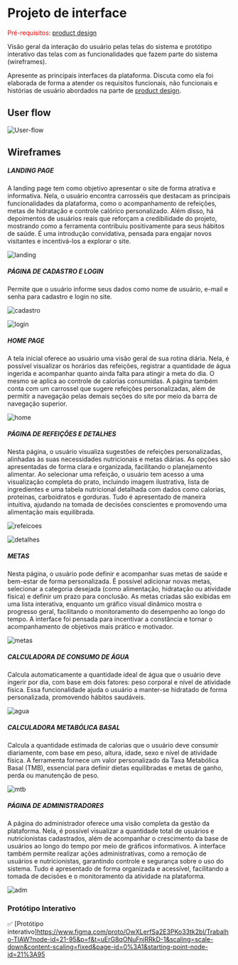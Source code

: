 
# Projeto de interface

<span style="color:red">Pré-requisitos: <a href="03-Product-design.md"> product design</a></span>

 Visão geral da interação do usuário pelas telas do sistema e protótipo interativo das telas com as funcionalidades que fazem parte do sistema (wireframes).

 Apresente as principais interfaces da plataforma. Discuta como ela foi elaborada de forma a atender os requisitos funcionais, não funcionais e histórias de usuário abordados na parte de <a href="03-Product-design.md"> product design</a></span>.

 ## User flow

![User-flow](https://github.com/user-attachments/assets/edade72e-4598-49e1-b7f3-f9090327532c)

## Wireframes

##### LANDING PAGE

A landing page tem como objetivo apresentar o site de forma atrativa e informativa. Nela, o usuário encontra carrosséis que destacam as principais funcionalidades da plataforma, como o acompanhamento de refeições, metas de hidratação e controle calórico personalizado. Além disso, há depoimentos de usuários reais que reforçam a credibilidade do projeto, mostrando como a ferramenta contribuiu positivamente para seus hábitos de saúde. É uma introdução convidativa, pensada para engajar novos visitantes e incentivá-los a explorar o site.

![landing](https://github.com/user-attachments/assets/4d84a4ba-befd-4788-b5c9-5a6de02f42c1)

##### PÁGINA DE CADASTRO E LOGIN

Permite que o usuário informe seus dados como nome de usuário, e-mail e senha para cadastro e login no site.

![cadastro](https://github.com/user-attachments/assets/2f8129a8-a8f4-43bf-b75c-8e4081dcddb3)

![login](https://github.com/user-attachments/assets/d5ce484f-cd1e-4a85-b704-17945605f622)

##### HOME PAGE

A tela inicial oferece ao usuário uma visão geral de sua rotina diária. Nela, é possível visualizar os horários das refeições, registrar a quantidade de água ingerida e acompanhar quanto ainda falta para atingir a meta do dia. O mesmo se aplica ao controle de calorias consumidas. A página também conta com um carrossel que sugere refeições personalizadas, além de permitir a navegação pelas demais seções do site por meio da barra de navegação superior.

![home](https://github.com/user-attachments/assets/c7470048-84d5-43c2-97ac-46ccbea2286d)

##### PÁGINA DE REFEIÇÕES E DETALHES

Nesta página, o usuário visualiza sugestões de refeições personalizadas, alinhadas às suas necessidades nutricionais e metas diárias. As opções são apresentadas de forma clara e organizada, facilitando o planejamento alimentar. Ao selecionar uma refeição, o usuário tem acesso a uma visualização completa do prato, incluindo imagem ilustrativa, lista de ingredientes e uma tabela nutricional detalhada com dados como calorias, proteínas, carboidratos e gorduras. Tudo é apresentado de maneira intuitiva, ajudando na tomada de decisões conscientes e promovendo uma alimentação mais equilibrada.

![refeicoes](https://github.com/user-attachments/assets/d0f91333-b340-4d6d-b58a-d823fa31bcb2)

![detalhes](https://github.com/user-attachments/assets/dd87b973-f857-47d4-bf26-18dd805cec54)

##### METAS

Nesta página, o usuário pode definir e acompanhar suas metas de saúde e bem-estar de forma personalizada. É possível adicionar novas metas, selecionar a categoria desejada (como alimentação, hidratação ou atividade física) e definir um prazo para conclusão. As metas criadas são exibidas em uma lista interativa, enquanto um gráfico visual dinâmico mostra o progresso geral, facilitando o monitoramento do desempenho ao longo do tempo. A interface foi pensada para incentivar a constância e tornar o acompanhamento de objetivos mais prático e motivador.

![metas](https://github.com/user-attachments/assets/87b50ec6-afbb-481c-a666-3e0b71228e0f)

##### CALCULADORA DE CONSUMO DE ÁGUA

Calcula automaticamente a quantidade ideal de água que o usuário deve ingerir por dia, com base em dois fatores: peso corporal e nível de atividade física. Essa funcionalidade ajuda o usuário a manter-se hidratado de forma personalizada, promovendo hábitos saudáveis.

![agua](https://github.com/user-attachments/assets/f08bb26c-bbf7-40f6-9086-4cce8beeed28)

##### CALCULADORA METABÓLICA BASAL

Calcula a quantidade estimada de calorias que o usuário deve consumir diariamente, com base em peso, altura, idade, sexo e nível de atividade física. A ferramenta fornece um valor personalizado da Taxa Metabólica Basal (TMB), essencial para definir dietas equilibradas e metas de ganho, perda ou manutenção de peso.

![mtb](https://github.com/user-attachments/assets/008172ae-04a1-4956-a5d1-3ceab0e824c6)

##### PÁGINA DE ADMINISTRADORES

A página do administrador oferece uma visão completa da gestão da plataforma. Nela, é possível visualizar a quantidade total de usuários e nutricionistas cadastrados, além de acompanhar o crescimento da base de usuários ao longo do tempo por meio de gráficos informativos. A interface também permite realizar ações administrativas, como a remoção de usuários e nutricionistas, garantindo controle e segurança sobre o uso do sistema. Tudo é apresentado de forma organizada e acessível, facilitando a tomada de decisões e o monitoramento da atividade na plataforma.

![adm](https://github.com/user-attachments/assets/d8cfac95-436a-46a9-8918-6a14a332cb14)

### Protótipo Interativo

✅ [Protótipo interativo]https://www.figma.com/proto/OwXLerfSa2E3PKo33tk2bl/Trabalho-TIAW?node-id=21-95&p=f&t=uErG8qONuFnjRRkD-1&scaling=scale-down&content-scaling=fixed&page-id=0%3A1&starting-point-node-id=21%3A95
